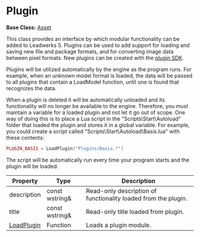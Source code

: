 # Plugin #

**Base Class:** [Asset](API_Asset.md)

This class provides an interface by which modular functionality can be added to Leadwerks 5. Plugins can be used to add support for loading and saving new file and package formats, and for converting image data between pixel formats. New plugins can be created with the [plugin SDK](PluginSDK.md).

Plugins will be utilized automatically by the engine as the program runs. For example, when an unknown model format is loaded, the data will be passed to all plugins that contain a LoadModel function, until one is found that recognizes the data.

When a plugin is deleted it will be automatically unloaded and its functionality will no longer be available to the engine. Therefore, you must maintain a variable for a loaded plugin and not let it go out of scope. One way of doing this is to place a Lua script in the "Scripts\\Start\\Autoload" folder that loaded the plugin and stores it in a global variable. For example, you could create a script called "Scripts\\Start\\Autoload\\Basis.lua" with these contents:
```lua
PLUGIN_BASIS = LoadPlugin("Plugins/Basis.*")
```
The script will be automatically run every time your program starts and the plugin will be loaded.

| Property | Type | Description |
| ----- | ----- | ----- |
| description | const wstring& | Read-only description of functionality loaded from the plugin. |
| title | const wstring& | Read-only title loaded from plugin. |
| [LoadPlugin](API_LoadPlugin.md) | Function | Loads a plugin module. |


